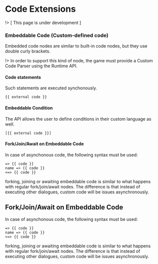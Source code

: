 # Code Extensions

!> [ This page is under development ]

### Embeddable Code (Custom-defined code)

Embedded code nodes are similar to built-in code nodes, but they use double curly brackets.

!> In order to support this kind of node, the game must provide a Custom Code Parser using the Runtime API.

#### Code statements

Such statements are executed synchonously.

```
{{ external code }}
```

#### Embeddable Condition

The API allows the user to define conditions in their custom language as well.

```
[{{ external code }}]
```

#### Fork/Join/Await on Embeddable Code

In case of asynchonous code, the following syntax must be used:

```
=> {{ code }}
name => {{ code }}
<=> {{ code }}
```
forking, joining or awaiting embeddable code is similar to what happens with regular fork/join/await nodes.
The difference is that instead of executing other dialogues, custom code will be issues asynchronously.



## Fork/Join/Await on Embeddable Code

In case of asynchonous code, the following syntax must be used:

```
=> {{ code }}
name => {{ code }}
<=> {{ code }}
```
forking, joining or awaiting embeddable code is similar to what happens with regular fork/join/await nodes.
The difference is that instead of executing other dialogues, custom code will be issues asynchronously.
